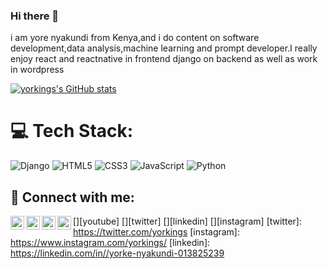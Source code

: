 ### Hi there 👋

i am yore nyakundi from Kenya,and i do content on software development,data analysis,machine learning and  prompt developer.I really enjoy react and reactnative in frontend django on backend as well as work in wordpress

[![yorkings's GitHub stats](https://github-readme-stats.vercel.app/api?username=yorkings)](https://github.com/anuraghazra/github-readme-stats)


# 💻 Tech Stack:
![Django](https://img.shields.io/badge/django-%23092E20.svg?style=for-the-badge&logo=django&logoColor=white) ![HTML5](https://img.shields.io/badge/html5-%23E34F26.svg?style=for-the-badge&logo=html5&logoColor=white) ![CSS3](https://img.shields.io/badge/css3-%231572B6.svg?style=for-the-badge&logo=css3&logoColor=white) ![JavaScript](https://img.shields.io/badge/javascript-%23323330.svg?style=for-the-badge&logo=javascript&logoColor=%23F7DF1E) ![Python](https://img.shields.io/badge/python-3670A0?style=for-the-badge&logo=python&logoColor=ffdd54)

<h2> 🤳 Connect with me:</h2>

[<img align="left" alt="yorkings| YouTube" width="22px" src="https://cdn.jsdelivr.net/npm/simple-icons@v3/icons/youtube.svg" />][youtube]
[<img align="left" alt="yorkings | Twitter" width="22px" src="https://cdn.jsdelivr.net/npm/simple-icons@v3/icons/twitter.svg" />][twitter]
[<img align="left" alt="yorkings | LinkedIn" width="22px" src="https://cdn.jsdelivr.net/npm/simple-icons@v3/icons/linkedin.svg" />][linkedin]
[<img align="left" alt="yorkings | Instagram" width="22px" src="https://cdn.jsdelivr.net/npm/simple-icons@v3/icons/instagram.svg" />][instagram]
[twitter]: https://twitter.com/yorkings
[instagram]: https://www.instagram.com/yorkings/
[linkedin]: https://linkedin.com/in//yorke-nyakundi-013825239
